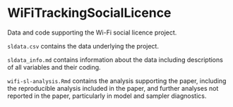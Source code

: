 # WiFiTrackingSocialLicence
Data and code supporting the Wi-Fi social licence project. 

`sldata.csv` contains the data underlying the project.

`sldata_info.md` contains information about the data including descriptions of all variables and their coding.

`wifi-sl-analysis.Rmd` contains the analysis supporting the paper, including the reproducible analysis included in the paper, and further analyses not reported in the paper, particularly in model and sampler diagnostics. 